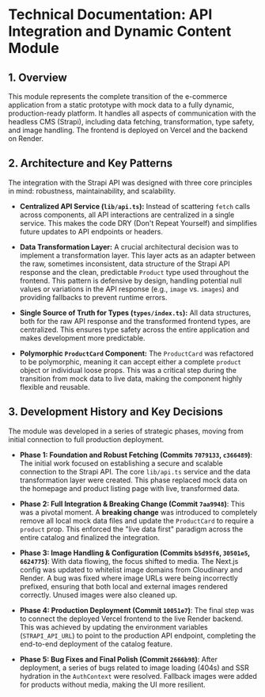 # Technical Documentation: API Integration and Dynamic Content Module

## 1. Overview

This module represents the complete transition of the e-commerce application from a static prototype with mock data to a fully dynamic, production-ready platform. It handles all aspects of communication with the headless CMS (Strapi), including data fetching, transformation, type safety, and image handling. The frontend is deployed on Vercel and the backend on Render.

## 2. Architecture and Key Patterns

The integration with the Strapi API was designed with three core principles in mind: robustness, maintainability, and scalability.

- **Centralized API Service (`lib/api.ts`):** Instead of scattering `fetch` calls across components, all API interactions are centralized in a single service. This makes the code DRY (Don't Repeat Yourself) and simplifies future updates to API endpoints or headers.

- **Data Transformation Layer:** A crucial architectural decision was to implement a transformation layer. This layer acts as an adapter between the raw, sometimes inconsistent, data structure of the Strapi API response and the clean, predictable `Product` type used throughout the frontend. This pattern is defensive by design, handling potential null values or variations in the API response (e.g., `image` vs. `images`) and providing fallbacks to prevent runtime errors.

- **Single Source of Truth for Types (`types/index.ts`):** All data structures, both for the raw API response and the transformed frontend types, are centralized. This ensures type safety across the entire application and makes development more predictable.

- **Polymorphic `ProductCard` Component:** The `ProductCard` was refactored to be polymorphic, meaning it can accept either a complete `product` object or individual loose props. This was a critical step during the transition from mock data to live data, making the component highly flexible and reusable.

## 3. Development History and Key Decisions

The module was developed in a series of strategic phases, moving from initial connection to full production deployment.

- **Phase 1: Foundation and Robust Fetching (Commits `7079133`, `c366489`)**: The initial work focused on establishing a secure and scalable connection to the Strapi API. The core `lib/api.ts` service and the data transformation layer were created. This phase replaced mock data on the homepage and product listing page with live, transformed data.

- **Phase 2: Full Integration & Breaking Change (Commit `7aa9948`)**: This was a pivotal moment. A **breaking change** was introduced to completely remove all local mock data files and update the `ProductCard` to require a `product` prop. This enforced the "live data first" paradigm across the entire catalog and finalized the integration.

- **Phase 3: Image Handling & Configuration (Commits `b5d95f6`, `30501e5`, `6624775`)**: With data flowing, the focus shifted to media. The Next.js config was updated to whitelist image domains from Cloudinary and Render. A bug was fixed where image URLs were being incorrectly prefixed, ensuring that both local and external images rendered correctly. Unused images were also cleaned up.

- **Phase 4: Production Deployment (Commit `10051e7`)**: The final step was to connect the deployed Vercel frontend to the live Render backend. This was achieved by updating the environment variables (`STRAPI_API_URL`) to point to the production API endpoint, completing the end-to-end deployment of the catalog feature.

- **Phase 5: Bug Fixes and Final Polish (Commit `2666b98`)**: After deployment, a series of bugs related to image loading (404s) and SSR hydration in the `AuthContext` were resolved. Fallback images were added for products without media, making the UI more resilient.
